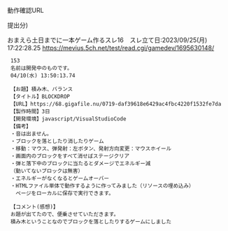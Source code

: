 動作確認URL


提出分)


おまえら土日までに一本ゲーム作るスレ16　スレ立て日:2023/09/25(月) 17:22:28.25
https://mevius.5ch.net/test/read.cgi/gamedev/1695630148/


     153
     名前は開発中のものです。
     04/10(水) 13:50:13.74

     【お題】積み木、バランス
     【タイトル】BLOCKDROP
     【URL】https://68.gigafile.nu/0719-daf39618e6429ac4fbc4220f1532fe7da
     【製作時間】3日
     【開発環境】javascript/VisualStudioCode
     【備考】
     ・音は出ません。
     ・ブロックを落としたり消したりゲーム
     ・移動：マウス、弾発射：左ボタン、発射方向変更：マウスホイール
     ・画面内のブロックをすべて消せばステージクリア
     ・弾と落下中のブロックに当たるとダメージでエネルギー減
     （動いてないブロックは無害）
     ・エネルギーがなくなるとゲームオーバー
     ・HTMLファイル単体で動作するように作ってみました（リソースの埋め込み）
     　ページをローカルに保存で実行できます。

     【コメント(感想)】
     お題が出てたので、便乗させていただきます。
     積み木ということなのでブロックを落としたりするゲームにしました
